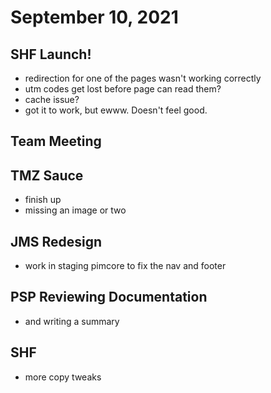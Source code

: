 # September 10, 2021

## SHF Launch!
- redirection for one of the pages wasn't working correctly
- utm codes get lost before page can read them? 
- cache issue?
- got it to work, but ewww. Doesn't feel good. 

## Team Meeting

## TMZ Sauce
- finish up
- missing an image or two

## JMS Redesign
- work in staging pimcore to fix the nav and footer

## PSP Reviewing Documentation
- and writing a summary

## SHF 
- more copy tweaks
